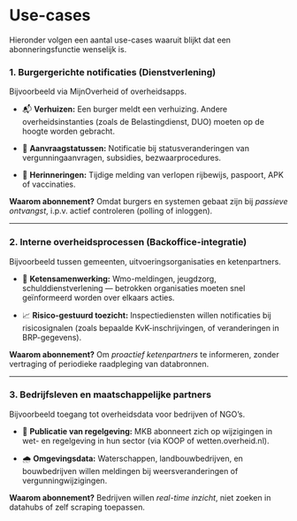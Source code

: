 # Use-cases

Hieronder volgen een aantal use-cases waaruit blijkt dat een abonneringsfunctie wenselijk is.

### 1. **Burgergerichte notificaties (Dienstverlening)**

Bijvoorbeeld via MijnOverheid of overheidsapps.

- 📬 **Verhuizen:** Een burger meldt een verhuizing. Andere overheidsinstanties (zoals de Belastingdienst, DUO) moeten op de hoogte worden gebracht.
    
- 🔔 **Aanvraagstatussen:** Notificatie bij statusveranderingen van vergunningaanvragen, subsidies, bezwaarprocedures.
    
- 📅 **Herinneringen:** Tijdige melding van verlopen rijbewijs, paspoort, APK of vaccinaties.
    

**Waarom abonnement?** Omdat burgers en systemen gebaat zijn bij _passieve ontvangst_, i.p.v. actief controleren (polling of inloggen).

---

### 2. **Interne overheidsprocessen (Backoffice-integratie)**

Bijvoorbeeld tussen gemeenten, uitvoeringsorganisaties en ketenpartners.

- 🧾 **Ketensamenwerking:** Wmo-meldingen, jeugdzorg, schulddienstverlening — betrokken organisaties moeten snel geïnformeerd worden over elkaars acties.
    
- 📈 **Risico-gestuurd toezicht:** Inspectiediensten willen notificaties bij risicosignalen (zoals bepaalde KvK-inschrijvingen, of veranderingen in BRP-gegevens).
    

**Waarom abonnement?** Om _proactief ketenpartners_ te informeren, zonder vertraging of periodieke raadpleging van databronnen.

---

### 3. **Bedrijfsleven en maatschappelijke partners**

Bijvoorbeeld toegang tot overheidsdata voor bedrijven of NGO’s.

- 📄 **Publicatie van regelgeving:** MKB abonneert zich op wijzigingen in wet- en regelgeving in hun sector (via KOOP of wetten.overheid.nl).
    
- 🌧️ **Omgevingsdata:** Waterschappen, landbouwbedrijven, en bouwbedrijven willen meldingen bij weersveranderingen of vergunningwijzigingen.
    

**Waarom abonnement?** Bedrijven willen _real-time inzicht_, niet zoeken in datahubs of zelf scraping toepassen.
